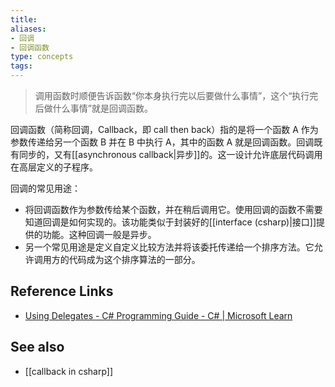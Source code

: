 ```yaml
---
title: 
aliases: 
- 回调
- 回调函数
type: concepts
tags: 
---
```


> 调用函数时顺便告诉函数“你本身执行完以后要做什么事情”，这个“执行完后做什么事情”就是回调函数。

回调函数（简称回调，Callback，即 call then back）指的是将一个函数 A 作为参数传递给另一个函数 B 并在 B 中执行 A，其中的函数 A 就是回调函数。回调既有同步的，又有[[asynchronous callback|异步]]的。这一设计允许底层代码调用在高层定义的子程序。

回调的常见用途：

- 将回调函数作为参数传给某个函数，并在稍后调用它。使用回调的函数不需要知道回调是如何实现的。该功能类似于封装好的[[interface (csharp)|接口]]提供的功能。这种回调一般是异步。
- 另一个常见用途是定义自定义比较方法并将该委托传递给一个排序方法。它允许调用方的代码成为这个排序算法的一部分。

## Reference Links

- [Using Delegates - C# Programming Guide - C# | Microsoft Learn](https://learn.microsoft.com/en-gb/dotnet/csharp/programming-guide/delegates/using-delegates)

## See also

- [[callback in csharp]]